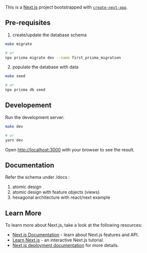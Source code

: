 This is a [Next.js](https://nextjs.org) project bootstrapped with [`create-next-app`](https://nextjs.org/docs/app/api-reference/cli/create-next-app).


## Pre-requisites

1. create/update the database schema


```bash
make migrate

# or
npx prisma migrate dev --name first_prisma_migration
```

2. populate the database with data

```bash
make seed

# or
npx prisma db seed
```

## Developement

Run the development server:

```bash
make dev

# or
yarn dev

```

Open [http://localhost:3000](http://localhost:3000) with your browser to see the result.

## Documentation

Refer the schema under /docs :

1. atomic design
2. atomic design with feature objects (views)
3. hexagonal architecture with react/next example

## Learn More

To learn more about Next.js, take a look at the following resources:

- [Next.js Documentation](https://nextjs.org/docs) - learn about Next.js features and API.
- [Learn Next.js](https://nextjs.org/learn) - an interactive Next.js tutorial.
- [Next.js deployment documentation](https://nextjs.org/docs/app/building-your-application/deploying) for more details.
